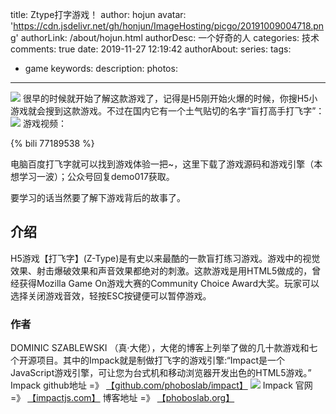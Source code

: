 title: Ztype打字游戏！
author: hojun
avatar: 'https://cdn.jsdelivr.net/gh/honjun/ImageHosting/picgo/20191009004718.png'
authorLink: /about/hojun.html
authorDesc: 一个好奇的人
categories: 技术
comments: true
date: 2019-11-27 12:19:42
authorAbout:
series:
tags:
 - game
keywords:
description:
photos:
---
![](https://cdn.jsdelivr.net/gh/honjun/ImageHosting/picgo/20191127121822.png)
很早的时候就开始了解这款游戏了，记得是H5刚开始火爆的时候，你搜H5小游戏就会搜到这款游戏。不过在国内它有一个土气贴切的名字“盲打高手打飞字”：
![](https://cdn.jsdelivr.net/gh/honjun/ImageHosting/picgo/20191127122738.png)
游戏视频：

{% bili 77189538 %}

电脑百度打飞字就可以找到游戏体验一把~，这里下载了游戏源码和游戏引擎（本想学习一波）；公众号回复demo017获取。

要学习的话当然要了解下游戏背后的故事了。

## 介绍

H5游戏【打飞字】(Z-Type)是有史以来最酷的一款盲打练习游戏。游戏中的视觉效果、射击爆破效果和声音效果都绝对的刺激。这款游戏是用HTML5做成的，曾经获得Mozilla Game On游戏大赛的Community Choice Award大奖。玩家可以选择关闭游戏音效，轻按ESC按键便可以暂停游戏。

### 作者

DOMINIC SZABLEWSKI （真·大佬），大佬的博客上列举了做的几十款游戏和七个开源项目。其中的Impack就是制做打飞字的游戏引擎:“Impact是一个JavaScript游戏引擎，可让您为台式机和移动浏览器开发出色的HTML5游戏。”
Impack github地址 =》 [【github.com/phoboslab/impact】](https://github.com/phoboslab/impact)
![](https://cdn.jsdelivr.net/gh/honjun/ImageHosting/picgo/20191127195813.png)
Impack 官网 =》 [【impactjs.com】](https://impactjs.com/)
博客地址 =》 [【phoboslab.org】](https://phoboslab.org/)
